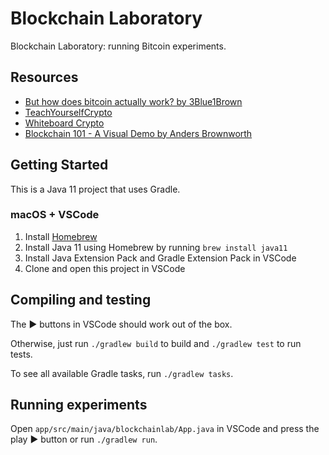 # Blockchain Laboratory

Blockchain Laboratory: running Bitcoin experiments.

## Resources

- [But how does bitcoin actually work? by 3Blue1Brown](https://youtu.be/bBC-nXj3Ng4)
- [TeachYourselfCrypto](https://teachyourselfcrypto.com)
- [Whiteboard Crypto](https://www.youtube.com/c/whiteboardcrypto)
- [Blockchain 101 - A Visual Demo by Anders Brownworth](https://youtu.be/_160oMzblY8)

## Getting Started

This is a Java 11 project that uses Gradle.

### macOS + VSCode

1. Install [Homebrew](https://brew.sh)
2. Install Java 11 using Homebrew by running `brew install java11`
3. Install Java Extension Pack and Gradle Extension Pack in VSCode
4. Clone and open this project in VSCode

## Compiling and testing

The ▶️ buttons in VSCode should work out of the box.

Otherwise, just run `./gradlew build` to build and `./gradlew test` to run tests.

To see all available Gradle tasks, run `./gradlew tasks`.

## Running experiments

Open `app/src/main/java/blockchainlab/App.java` in VSCode and press the play ▶️ button or run `./gradlew run`.
